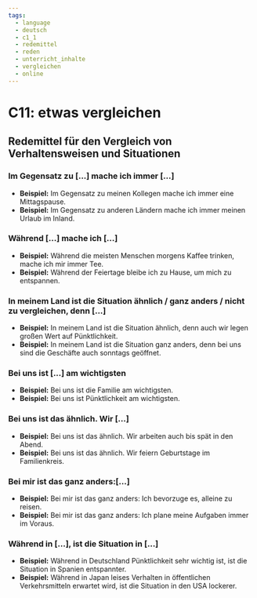 ```yaml
---
tags:
  - language
  - deutsch
  - c1_1
  - redemittel
  - reden
  - unterricht_inhalte
  - vergleichen
  - online
---
```


# C11: etwas vergleichen

## Redemittel für den Vergleich von Verhaltensweisen und Situationen

### Im Gegensatz zu [...] mache ich immer [...]

- __Beispiel:__ Im Gegensatz zu meinen Kollegen mache ich immer eine Mittagspause.
- __Beispiel:__ Im Gegensatz zu anderen Ländern mache ich immer meinen Urlaub im Inland.

### Während [...] mache ich [...]

- __Beispiel:__ Während die meisten Menschen morgens Kaffee trinken, mache ich mir immer Tee.
- __Beispiel:__ Während der Feiertage bleibe ich zu Hause, um mich zu entspannen.

### In meinem Land ist die Situation ähnlich / ganz anders / nicht zu vergleichen, denn [...]

- __Beispiel:__ In meinem Land ist die Situation ähnlich, denn auch wir legen großen Wert auf Pünktlichkeit.
- __Beispiel:__ In meinem Land ist die Situation ganz anders, denn bei uns sind die Geschäfte auch sonntags geöffnet.

### Bei uns ist [...] am wichtigsten

- __Beispiel:__ Bei uns ist die Familie am wichtigsten.
- __Beispiel:__ Bei uns ist Pünktlichkeit am wichtigsten.

### Bei uns ist das ähnlich. Wir [...]

- __Beispiel:__ Bei uns ist das ähnlich. Wir arbeiten auch bis spät in den Abend.
- __Beispiel:__ Bei uns ist das ähnlich. Wir feiern Geburtstage im Familienkreis.

### Bei mir ist das ganz anders:[...]

- __Beispiel:__ Bei mir ist das ganz anders: Ich bevorzuge es, alleine zu reisen.
- __Beispiel:__ Bei mir ist das ganz anders: Ich plane meine Aufgaben immer im Voraus.

### Während in [...], ist die Situation in [...]

- __Beispiel:__ Während in Deutschland Pünktlichkeit sehr wichtig ist, ist die Situation in Spanien entspannter.
- __Beispiel:__ Während in Japan leises Verhalten in öffentlichen Verkehrsmitteln erwartet wird, ist die Situation in den USA lockerer.
